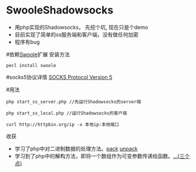 # SwooleShadowsocks
- 用php实现的Shadowsocks， 先挖个坑, 现在只是个demo
- 目前实现了简单的ss服务端和客户端，没有做任何加密
- 程序有bug

#依赖[Swoole](https://github.com/swoole/swoole-src)扩展
安装方法
```
pecl install swoole
```
#socks5协议详情
[SOCKS Protocol Version 5](https://tools.ietf.org/html/rfc1928)

#用法
```
php start_ss_server.php //先运行Shadowsocks的server端

php start_ss_local.php //运行Shadowsocks的客户端

curl http://httpbin.org/ip -x 本地ip:本地端口
```
收获
- 学习了php中对二进制数据的处理方法。[pack](http://www.php.net/manual/zh/function.pack.php) [unpack](http://www.php.net/manual/zh/function.unpack.php)
- 学习到了php中的解构方法，即将一个数组作为可变参数传递给函数。[...(三个点)](http://php.net/manual/zh/functions.arguments.php)



